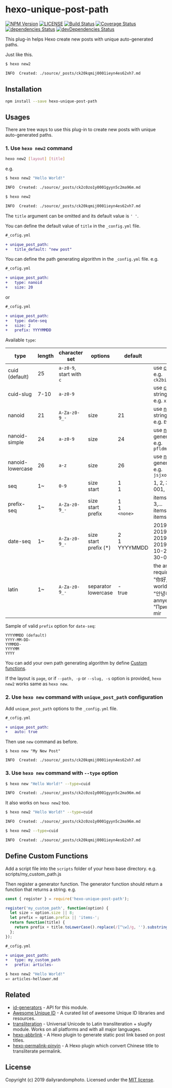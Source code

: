 # hexo-unique-post-path

[![NPM Version][npm-version-image]][npm-url]
[![LICENSE][license-image]][license-url]
[![Build Status][travis-image]][travis-url]
[![Coverage Status][coveralls-image]][coveralls-url]
[![dependencies Status][dependencies-image]][dependencies-url]
[![devDependencies Status][devDependencies-image]][devDependencies-url]

This plug-in helps Hexo create new posts with unique auto-generated paths.

Just like this.
```sh
$ hexo new2

INFO  Created: ./source/_posts/ck20kqmij0001ieyn4es62xh7.md
```


## Installation

```sh
npm install --save hexo-unique-post-path
```

## Usages

There are tree ways to use this plug-in to create new posts with unique auto-generated paths.

### 1. Use `hexo new2` command
```sh
hexo new2 [layout] [title]
```

e.g.
```sh
$ hexo new2 "Hello World!"

INFO  Created: ./source/_posts/ck2c0zo1y0001gyyn5c2ma96m.md

$ hexo new2

INFO  Created: ./source/_posts/ck20kqmij0001ieyn4es62xh7.md
```

The `title` argument can be omitted and its default value is `' '`.

You can define the default value of `title` in the `_config.yml` file.

```diff
#_cofig.yml

+ unique_post_path:
+   title_default: "new post"
```

You can define the path generating algorithm in the `_config.yml` file.
e.g.
```diff
#_cofig.yml

+ unique_post_path:
+   type: nanoid
+   size: 20
```
or
```diff
#_cofig.yml

+ unique_post_path:
+   type: date-seq
+   size: 2
+   prefix: YYYYMMDD
```

Available `type`:

type | length | character set |options | default | description
--- | --- | --- | --- | --- | ---
cuid (default) | 25 | `a-z0-9`, start with `c` |  |  | use [cuid()](https://github.com/ericelliott/cuid) generated string. <br>e.g. `ck2bi7fxf00013ryng5jr1rer`
cuid-slug | 7-10 | `a-z0-9` |  |  | use [cuid.slug()](https://github.com/ericelliott/cuid) generated string. <br>e.g. `xh23npi`
nanoid | 21 | `A-Za-z0-9_-` | size | 21 | use [nanoid()](https://github.com/ai/nanoid) generated string. <br>e.g. `EwUTt2eoka-oEV5kf-o0O`
nanoid-simple | 24 | `a-z0-9` | size | 24 | use [nanoid/generate](https://github.com/ai/nanoid) generated string. <br>e.g. `pfldm3gg8h9psydphotqe71d`
nanoid-lowercase | 26 | `a-z` | size | 26 | use [nanoid/generate](https://github.com/ai/nanoid) generated string. <br>e.g. `jsjxoibprplrdoitjmppotjrnm`
seq | 1~ | `0-9` | size<br>start | 1<br>1 | 1, 2, 3,...<br>001, 002, 003,...
prefix-seq | 1~ | `A-Za-z0-9_-` | size<br>start<br>prefix | 1<br>1<br>`<none>` | items-1, items-2, items-3,...<br>items-001, items-002, items-003,...
date-seq | 1~ | `A-Za-z0-9_-` | size<br>start<br>prefix (*) | 2<br>1<br>YYYYMMDD | 2019102901, 2019102902, 2019103001, ...<br>2019-10-29-001, 2019-10-29-002, 2019-10-30-001,...
latin | 1~ | `A-Za-z0-9_-` | separator<br>lowercase | -<br>true | the argument `title` is required.<br> "你好, World!" => ni-hao-world<br>"안녕하세요, 세계" => annyeonghaseyo-segye<br>"Привет, мир!" => privet-mir

Sample of valid `prefix` option for `date-seq`:
```
YYYYMMDD (default)
YYYY-MM-DD-
YYMMDD-
YYYYMM
YYYY
```


You can add your own path generating algorithm by define [Custom functions](#define-custom-functions).

If the layout is `page`, or if `--path, -p` or `--slug, -s` option is provided, `hexo new2` works same as `hexo new`.

### 2. Use `hexo new` command with `unique_post_path` configuration

Add `unique_post_path` options to the `_config.yml` file.
```diff
#_cofig.yml

+ unique_post_path:
+   auto: true
```

Then use `new` command as before.
```
$ hexo new "My New Post"

INFO  Created: ./source/_posts/ck20kqmij0001ieyn4es62xh7.md
```

### 3. Use `hexo new` command with `--type` option
```sh
$ hexo new "Hello World!" --type=cuid

INFO  Created: ./source/_posts/ck2c0zo1y0001gyyn5c2ma96m.md
```
It also works on `hexo new2` too.
```sh
$ hexo new2 "Hello World!" --type=cuid

INFO  Created: ./source/_posts/ck2c0zo1y0001gyyn5c2ma96m.md

$ hexo new2 --type=cuid

INFO  Created: ./source/_posts/ck20kqmij0001ieyn4es62xh7.md
```

## Define Custom Functions
Add a script file into the `scripts` folder of your hexo base directory.
e.g. scripts/my_custom_path.js

Then register a generator function.
The generator function should return a function that returns a string.
e.g.
```js
const { register } = require('hexo-unique-post-path');

register('my_custom_path', function(option) {
  let size = option.size || 8;
  let prefix = option.prefix || 'items-';
  return function(title) {
    return prefix + title.toLowerCase().replace(/[^\w]/g, '').substring(0, size);
  };
});
```

```diff
#_cofig.yml

+ unique_post_path:
+   type: my_custom_path
+   prefix: articles-
```
```sh
$ hexo new2 "Hello World!"
=> articles-hellowor.md
```

## Related
- [id-generators](https://github.com/dailyrandomphoto/id-generators) - API for this module.
- [Awesome Unique ID](https://github.com/grantcarthew/awesome-unique-id) - A curated list of awesome Unique ID libraries and resources.
- [transliteration](https://github.com/dzcpy/transliteration) - Universal Unicode to Latin transliteration + slugify module. Works on all platforms and with all major languages.
- [hexo-abbrlink](https://github.com/rozbo/hexo-abbrlink) - A Hexo plugin to generate static post link based on post titles.
- [hexo-permalink-pinyin](https://github.com/viko16/hexo-permalink-pinyin) - A Hexo plugin which convert Chinese title to transliterate permalink.

## License
Copyright (c) 2019 dailyrandomphoto. Licensed under the [MIT license][license-url].

[npm-url]: https://www.npmjs.com/package/hexo-unique-post-path
[travis-url]: https://travis-ci.org/dailyrandomphoto/hexo-unique-post-path
[coveralls-url]: https://coveralls.io/github/dailyrandomphoto/hexo-unique-post-path?branch=master
[license-url]: LICENSE
[dependencies-url]: https://david-dm.org/dailyrandomphoto/hexo-unique-post-path
[devDependencies-url]: https://david-dm.org/dailyrandomphoto/hexo-unique-post-path?type=dev

[npm-downloads-image]: https://img.shields.io/npm/dm/hexo-unique-post-path
[npm-version-image]: https://img.shields.io/npm/v/hexo-unique-post-path
[license-image]: https://img.shields.io/npm/l/hexo-unique-post-path
[travis-image]: https://img.shields.io/travis/dailyrandomphoto/hexo-unique-post-path
[coveralls-image]: https://img.shields.io/coveralls/github/dailyrandomphoto/hexo-unique-post-path
[dependencies-image]: https://img.shields.io/david/dailyrandomphoto/hexo-unique-post-path
[devDependencies-image]: https://img.shields.io/david/dev/dailyrandomphoto/hexo-unique-post-path
